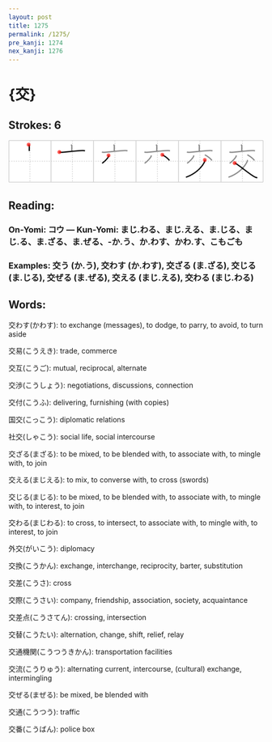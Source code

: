 ```yaml
---
layout: post
title: 1275
permalink: /1275/
pre_kanji: 1274
nex_kanji: 1276
---
```


# {交}

## Strokes: 6

<div class="stroke"><img src="../images/E4BAA4.png" /></div>

## Reading:

### On-Yomi: コウ &mdash; Kun-Yomi: まじ.わる、まじ.える、ま.じる、まじ.る、ま.ざる、ま.ぜる、-か.う、か.わす、かわ.す、こもごも

### Examples: 交う (か.う), 交わす (か.わす), 交ざる (ま.ざる), 交じる (ま.じる), 交ぜる (ま.ぜる), 交える (まじ.える), 交わる (まじ.わる)

## Words:

交わす(かわす): to exchange (messages), to dodge, to parry, to avoid, to turn aside

交易(こうえき): trade, commerce

交互(こうご): mutual, reciprocal, alternate

交渉(こうしょう): negotiations, discussions, connection

交付(こうふ): delivering, furnishing (with copies)

国交(こっこう): diplomatic relations

社交(しゃこう): social life, social intercourse

交ざる(まざる): to be mixed, to be blended with, to associate with, to mingle with, to join

交える(まじえる): to mix, to converse with, to cross (swords)

交じる(まじる): to be mixed, to be blended with, to associate with, to mingle with, to interest, to join

交わる(まじわる): to cross, to intersect, to associate with, to mingle with, to interest, to join

外交(がいこう): diplomacy

交換(こうかん): exchange, interchange, reciprocity, barter, substitution

交差(こうさ): cross

交際(こうさい): company, friendship, association, society, acquaintance

交差点(こうさてん): crossing, intersection

交替(こうたい): alternation, change, shift, relief, relay

交通機関(こうつうきかん): transportation facilities

交流(こうりゅう): alternating current, intercourse, (cultural) exchange, intermingling

交ぜる(まぜる): be mixed, be blended with

交通(こうつう): traffic

交番(こうばん): police box
